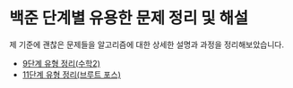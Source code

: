 # 백준 단계별 유용한 문제 정리 및 해설

제 기준에 괜찮은 문제들을 알고리즘에 대한 상세한 설명과 과정을 정리해보았습니다. 

<ul>
  <li>
    <a href='https://blog.naver.com/qkrdnjsrl0628/222523352857'>9단계 유형 정리(수학2)</a>
  </li>
  <li>
    <a href='https://blog.naver.com/qkrdnjsrl0628/222532062186'>11단계 유형 정리(브루트 포스)</a>
  </li>
</ul>
  

